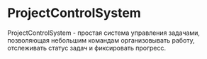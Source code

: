 # ProjectControlSystem
ProjectControlSystem - простая система управления задачами, позволяющая небольшим командам организовывать работу, отслеживать статус задач и фиксировать прогресс.
